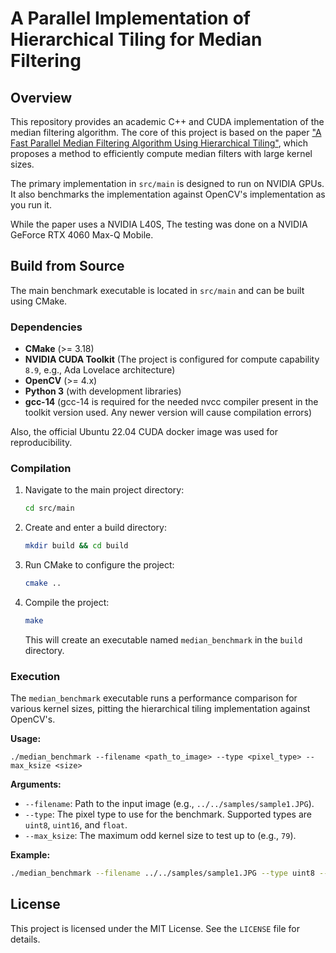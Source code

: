 # A Parallel Implementation of Hierarchical Tiling for Median Filtering

## Overview

This repository provides an academic C++ and CUDA implementation of the median filtering algorithm. The core of this project is based on the paper ["A Fast Parallel Median Filtering Algorithm Using Hierarchical Tiling"](https://dl.acm.org/doi/pdf/10.1145/3721238.3730709), which proposes a method to efficiently compute median filters with large kernel sizes.

The primary implementation in `src/main` is designed to run on NVIDIA GPUs.
It also benchmarks the implementation against OpenCV's implementation as you run it.

While the paper uses a NVIDIA L40S, The testing was done on a NVIDIA GeForce RTX 4060 Max-Q Mobile.

## Build from Source

The main benchmark executable is located in `src/main` and can be built using CMake.

### Dependencies

  * **CMake** (\>= 3.18)
  * **NVIDIA CUDA Toolkit** (The project is configured for compute capability `8.9`, e.g., Ada Lovelace architecture)
  * **OpenCV** (\>= 4.x)
  * **Python 3** (with development libraries)
  * **gcc-14** (gcc-14 is required for the needed nvcc compiler present in the toolkit version used. Any newer version will cause compilation errors)

  Also, the official Ubuntu 22.04 CUDA docker image was used for reproducibility.

### Compilation

1.  Navigate to the main project directory:
    ```sh
    cd src/main
    ```
2.  Create and enter a build directory:
    ```sh
    mkdir build && cd build
    ```
3.  Run CMake to configure the project:
    ```sh
    cmake ..
    ```
4.  Compile the project:
    ```sh
    make
    ```
    This will create an executable named `median_benchmark` in the `build` directory.

### Execution

The `median_benchmark` executable runs a performance comparison for various kernel sizes, pitting the hierarchical tiling implementation against OpenCV's.

**Usage:**

```
./median_benchmark --filename <path_to_image> --type <pixel_type> --max_ksize <size>
```

**Arguments:**

  * `--filename`: Path to the input image (e.g., `../../samples/sample1.JPG`).
  * `--type`: The pixel type to use for the benchmark. Supported types are `uint8`, `uint16`, and `float`.
  * `--max_ksize`: The maximum odd kernel size to test up to (e.g., `79`).

**Example:**

```sh
./median_benchmark --filename ../../samples/sample1.JPG --type uint8 --max_ksize 79
```


## License

This project is licensed under the MIT License. See the `LICENSE` file for details.